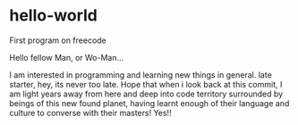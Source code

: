 # hello-world
First program on freecode

Hello fellow Man, or Wo-Man...

I am interested in programming and learning new things in general. late starter, hey, its never too late.
Hope that when i look back at this commit, I am light years away from here and deep into code territory surrounded by beings of this new found planet, having learnt enough of their language and culture to converse with their masters! 
Yes!!
